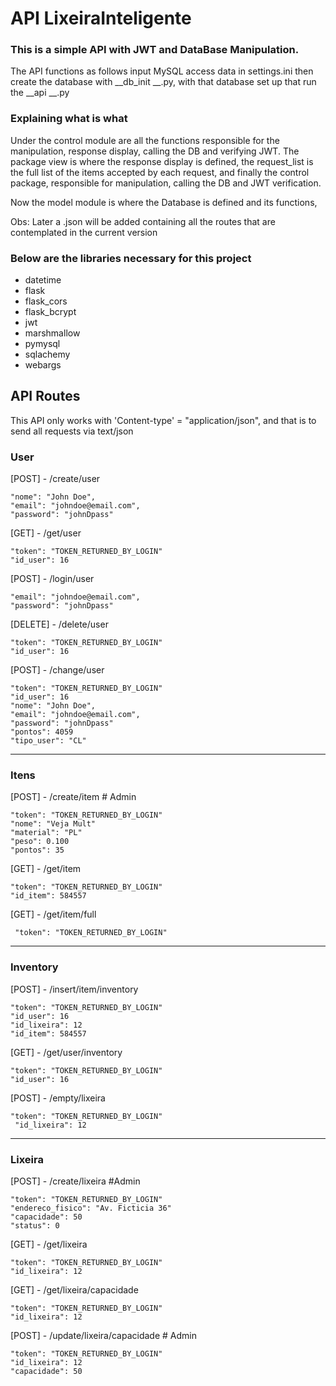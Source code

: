 # API LixeiraInteligente
### This is a simple API with JWT and DataBase Manipulation. 

The API functions as follows input MySQL access data in settings.ini then create the database
with __db_init __.py, with that database set up that run the __api __.py

### Explaining what is what
Under the control module are all the functions responsible for the manipulation, response display, calling the DB and verifying JWT. 
The package view is where the response display is defined, the request_list is the full list of the items accepted by each request,
and finally the control package, responsible for manipulation, calling the DB and JWT verification.

Now the model module is where the Database is defined and its functions, 

Obs: Later a .json will be added containing all the routes that are contemplated in the current version

### Below are the libraries necessary for this project

 - datetime
 - flask
 - flask_cors
 - flask_bcrypt
 - jwt
 - marshmallow
 - pymysql
 - sqlachemy
 - webargs

## API Routes
This API only works with 'Content-type' = "application/json", and that is to send all requests via text/json
### User

[POST] - /create/user

    "nome": "John Doe",
    "email": "johndoe@email.com",
    "password": "johnDpass"

[GET] - /get/user

    "token": "TOKEN_RETURNED_BY_LOGIN"
    "id_user": 16

[POST] - /login/user

    "email": "johndoe@email.com",
    "password": "johnDpass"

[DELETE] - /delete/user

    "token": "TOKEN_RETURNED_BY_LOGIN"
    "id_user": 16

[POST] - /change/user

    "token": "TOKEN_RETURNED_BY_LOGIN"
    "id_user": 16
    "nome": "John Doe",
    "email": "johndoe@email.com",
    "password": "johnDpass"
    "pontos": 4059
    "tipo_user": "CL"

-------------------------------------------
### Itens

[POST] - /create/item  # Admin

    "token": "TOKEN_RETURNED_BY_LOGIN"
    "nome": "Veja Mult"
    "material": "PL"
    "peso": 0.100
    "pontos": 35

[GET] - /get/item

    "token": "TOKEN_RETURNED_BY_LOGIN"
    "id_item": 584557

[GET] - /get/item/full

     "token": "TOKEN_RETURNED_BY_LOGIN"

-------------------------------------------
### Inventory

[POST] - /insert/item/inventory 

    "token": "TOKEN_RETURNED_BY_LOGIN"
    "id_user": 16
    "id_lixeira": 12
    "id_item": 584557

[GET] - /get/user/inventory
    
    "token": "TOKEN_RETURNED_BY_LOGIN"
    "id_user": 16

[POST] - /empty/lixeira

    "token": "TOKEN_RETURNED_BY_LOGIN"
     "id_lixeira": 12

-------------------------------------------
### Lixeira 

[POST] - /create/lixeira #Admin

    "token": "TOKEN_RETURNED_BY_LOGIN"
    "endereco_fisico": "Av. Ficticia 36"
    "capacidade": 50
    "status": 0

[GET] - /get/lixeira

    "token": "TOKEN_RETURNED_BY_LOGIN"
    "id_lixeira": 12

[GET] - /get/lixeira/capacidade

    "token": "TOKEN_RETURNED_BY_LOGIN"
    "id_lixeira": 12

[POST] - /update/lixeira/capacidade  # Admin

    "token": "TOKEN_RETURNED_BY_LOGIN"
    "id_lixeira": 12
    "capacidade": 50
